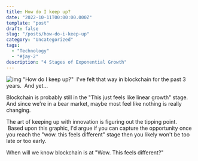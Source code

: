 ```yaml
---
title: How do I keep up?
date: "2022-10-11T00:00:00.000Z"
template: "post"
draft: false
slug: "/posts/how-do-i-keep-up"
category: "Uncategorized"
tags:
  - "Technology"
  - "#jay-2"
description: "4 Stages of Exponential Growth"
---
```



![img](https://s3.eu-west-1.amazonaws.com/media.socialchamp.io/users/631ce18ae12f5b7e27da4c25/posts/images/SuBGYW3Ak.jpeg)
"How do I keep up?"  I've felt that way in blockchain for the past 3 years.  And yet...

Blockchain is probably still in the "This just feels like linear growth" stage. And since we're in a bear market, maybe most feel like nothing is really changing.

The art of keeping up with innovation is figuring out the tipping point.  Based upon this graphic, I'd argue if you can capture the opportunity once you reach the "wow. this feels different" stage then you likely won't be too late or too early.

When will we know blockchain is at "Wow. This feels different?"
